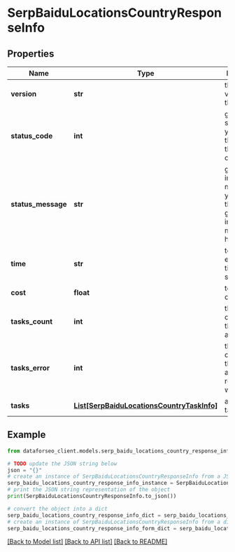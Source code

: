 # SerpBaiduLocationsCountryResponseInfo


## Properties

Name | Type | Description | Notes
------------ | ------------- | ------------- | -------------
**version** | **str** | the current version of the API | [optional] 
**status_code** | **int** | general status code you can find the full list of the response codes here | [optional] 
**status_message** | **str** | general informational message you can find the full list of general informational messages here | [optional] 
**time** | **str** | total execution time, seconds | [optional] 
**cost** | **float** | total tasks cost, USD | [optional] 
**tasks_count** | **int** | the number of tasks in the tasks array | [optional] 
**tasks_error** | **int** | the number of tasks in the tasks array returned with an error | [optional] 
**tasks** | [**List[SerpBaiduLocationsCountryTaskInfo]**](SerpBaiduLocationsCountryTaskInfo.md) | array of tasks | [optional] 

## Example

```python
from dataforseo_client.models.serp_baidu_locations_country_response_info import SerpBaiduLocationsCountryResponseInfo

# TODO update the JSON string below
json = "{}"
# create an instance of SerpBaiduLocationsCountryResponseInfo from a JSON string
serp_baidu_locations_country_response_info_instance = SerpBaiduLocationsCountryResponseInfo.from_json(json)
# print the JSON string representation of the object
print(SerpBaiduLocationsCountryResponseInfo.to_json())

# convert the object into a dict
serp_baidu_locations_country_response_info_dict = serp_baidu_locations_country_response_info_instance.to_dict()
# create an instance of SerpBaiduLocationsCountryResponseInfo from a dict
serp_baidu_locations_country_response_info_form_dict = serp_baidu_locations_country_response_info.from_dict(serp_baidu_locations_country_response_info_dict)
```
[[Back to Model list]](../README.md#documentation-for-models) [[Back to API list]](../README.md#documentation-for-api-endpoints) [[Back to README]](../README.md)


